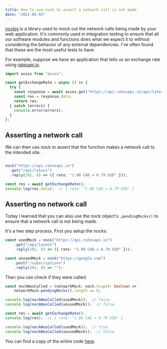 ```yaml
---
title: How to use nock to assert a network call is not made.
date: "2021-04-03"
---
```


[nockjs](https://github.com/nock/nock) is a library used to mock out the network calls being made by your web application. It's commonly used in integration testing to ensure that all our software modules and functions does what we expect it to without considering the behavior of any external dependencies. I've often found that these are the most useful tests to have.

For example, suppose we have an application that tells us an exchange rate using [ratesapi.io](https://ratesapi.io).

```typescript
import axios from "axios";

const getExchangeRate = async () => {
  try {
    const response = await axios.get("https://api.ratesapi.io/api/latest");
    const res = response.data;
    return res;
  } catch (errors) {
    console.error(errors);
  }
};
```

## Asserting a network call

We can then use nock to assert that the function makes a network call to the intended site.

```typescript

nock("https://api.ratesapi.io")
  .get("/api/latest")
  .reply(201, () => ({ rate: "1.00 CAD = 0.79 USD" }));

const res = await getExchangeRate();
console.log(res.data);  // { rate: "1.00 CAD = 0.79 USD" }

```

## Asserting no network call

Today I learned that you can also use the nock object's `.pendingMocks()` to ensure that a network call is not being made.

It's a two step process. First you setup the nocks:

```typescript
const usedMock = nock("https://api.ratesapi.io")
    .get("/api/latest")
    .reply(201, () => ({ rate: "1.00 CAD = 0.79 USD" }));

const unusedMock = nock("https://google.com")
    .post("/subscriptions")
    .reply(201, () => "");
```

Then you can check if they were called.

```typescript
const nockWasCalled = (networkMock: nock.Scope): boolean =>
    networkMock.pendingMocks().length == 0;

console.log(nockWasCalled(usedMock));  // false
console.log(nockWasCalled(unusedMock));  // false

const res = await getExchangeRate();
console.log(res);  // { rate: "1.00 CAD = 0.79 USD" }

console.log(nockWasCalled(usedMock));  // true
console.log(nockWasCalled(unusedMock));  // false
```

You can find a copy of the entire code [here](https://gist.github.com/viktree/7003a9f99062cdaf441a6c25b1818467).
